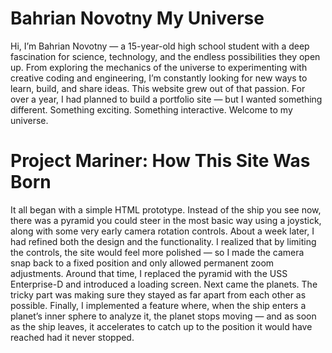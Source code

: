 # Bahrian Novotny My Universe
Hi, I’m Bahrian Novotny — a 15-year-old high school student with a deep fascination for science, technology, and the endless possibilities they open up.
From exploring the mechanics of the universe to experimenting with creative coding and engineering, I’m constantly looking for new ways to learn, build, and share ideas.
This website grew out of that passion. For over a year, I had planned to build a portfolio site — but I wanted something different. Something exciting. Something interactive.
Welcome to my universe.

# Project Mariner: How This Site Was Born

It all began with a simple HTML prototype. Instead of the ship you see now, there was a pyramid you could steer in the most basic way using a joystick, along with some very early camera rotation controls.
About a week later, I had refined both the design and the functionality. I realized that by limiting the controls, the site would feel more polished — so I made the camera snap back to a fixed position and only allowed permanent zoom adjustments.
Around that time, I replaced the pyramid with the USS Enterprise-D and introduced a loading screen.
Next came the planets. The tricky part was making sure they stayed as far apart from each other as possible. Finally, I implemented a feature where, when the ship enters a planet’s inner sphere to analyze it, the planet stops moving — and as soon as the ship leaves, it accelerates to catch up to the position it would have reached had it never stopped.
